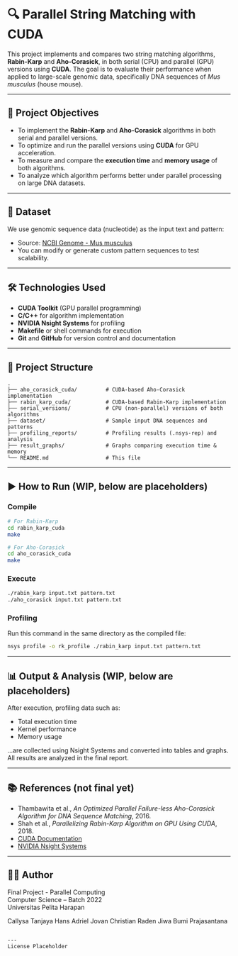 # 🔍 Parallel String Matching with CUDA

This project implements and compares two string matching algorithms, **Rabin-Karp** and **Aho-Corasick**, in both serial (CPU) and parallel (GPU) versions using **CUDA**. The goal is to evaluate their performance when applied to large-scale genomic data, specifically DNA sequences of *Mus musculus* (house mouse).

---

## 📌 Project Objectives
- To implement the **Rabin-Karp** and **Aho-Corasick** algorithms in both serial and parallel versions.
- To optimize and run the parallel versions using **CUDA** for GPU acceleration.
- To measure and compare the **execution time** and **memory usage** of both algorithms.
- To analyze which algorithm performs better under parallel processing on large DNA datasets.

---

## 🧬 Dataset
We use genomic sequence data (nucleotide) as the input text and pattern:
- Source: [NCBI Genome - Mus musculus](https://www.ncbi.nlm.nih.gov/datasets/genome/GCF_000001635.27/)
- You can modify or generate custom pattern sequences to test scalability.

---

## 🛠️ Technologies Used
- **CUDA Toolkit** (GPU parallel programming)
- **C/C++** for algorithm implementation
- **NVIDIA Nsight Systems** for profiling
- **Makefile** or shell commands for execution
- **Git** and **GitHub** for version control and documentation

---

## 📁 Project Structure
```
.
├── aho_corasick_cuda/         # CUDA-based Aho-Corasick implementation
├── rabin_karp_cuda/           # CUDA-based Rabin-Karp implementation
├── serial_versions/           # CPU (non-parallel) versions of both algorithms
├── dataset/                   # Sample input DNA sequences and patterns
├── profiling_reports/         # Profiling results (.nsys-rep) and analysis
├── result_graphs/             # Graphs comparing execution time & memory
└── README.md                  # This file
```

---

## ▶️ How to Run (WIP, below are placeholders)

### Compile
```bash
# For Rabin-Karp
cd rabin_karp_cuda
make

# For Aho-Corasick
cd aho_corasick_cuda
make
```

### Execute
```bash
./rabin_karp input.txt pattern.txt
./aho_corasick input.txt pattern.txt
```

### Profiling
Run this command in the same directory as the compiled file:
```bash
nsys profile -o rk_profile ./rabin_karp input.txt pattern.txt
```

---

## 📊 Output & Analysis (WIP, below are placeholders)
After execution, profiling data such as:
- Total execution time
- Kernel performance
- Memory usage

...are collected using Nsight Systems and converted into tables and graphs. All results are analyzed in the final report.

---

## 📚 References (not final yet)
- Thambawita et al., *An Optimized Parallel Failure-less Aho-Corasick Algorithm for DNA Sequence Matching*, 2016.
- Shah et al., *Parallelizing Rabin-Karp Algorithm on GPU Using CUDA*, 2018.
- [CUDA Documentation](https://docs.nvidia.com/cuda/)
- [NVIDIA Nsight Systems](https://developer.nvidia.com/nsight-systems)

---

## 👨‍💻 Author
Final Project - Parallel Computing  
Computer Science – Batch 2022  
Universitas Pelita Harapan

Callysa Tanjaya
Hans Adriel
Jovan Christian
Raden Jiwa Bumi Prajasantana

```

---
License Placeholder
